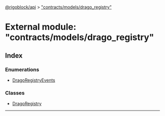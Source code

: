 [@rigoblock/api](../README.md) > ["contracts/models/drago_registry"](../modules/_contracts_models_drago_registry_.md)

# External module: "contracts/models/drago_registry"

## Index

### Enumerations

* [DragoRegistryEvents](../enums/_contracts_models_drago_registry_.dragoregistryevents.md)

### Classes

* [DragoRegistry](../classes/_contracts_models_drago_registry_.dragoregistry.md)

---

